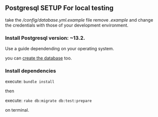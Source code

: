 ## Postgresql SETUP For local testing

take the _/config/database.yml.example_ file remove _.example_
and change the credentials with those of your development environment.


### Install Postgresql version: ~13.2.

Use a guide dependending on your operating system.

you can [create the database](https://www.postgresql.org/docs/9.0/sql-createdatabase.html) too.

### Install dependencies

execute:
`bundle install`

then

execute: `rake db:migrate db:test:prepare`

on terminal.